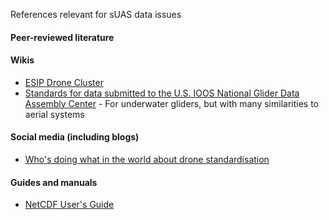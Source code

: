 References relevant for sUAS data issues

#### Peer-reviewed literature

#### Wikis
* [ESIP Drone Cluster](https://osf.io/ub84e/wiki/home/)
* [Standards for data submitted to the U.S. IOOS National Glider Data Assembly Center](https://github.com/ioos/ioosngdac/wiki) - For underwater gliders, but with many similarities to aerial systems

#### Social media (including blogs)
* [Who's doing what in the world about drone standardisation](https://www.rd-alliance.org/blogs/drones-emerging-scientific-tools-trade.html)

#### Guides and manuals
* [NetCDF User's Guide](http://www.unidata.ucar.edu/software/netcdf/docs/user_guide.html)